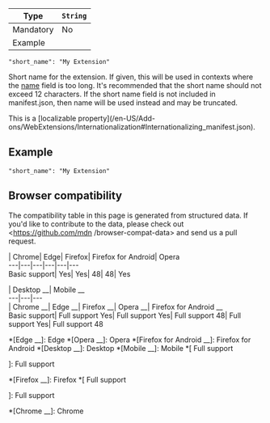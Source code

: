 Type | `String`  
---|---  
Mandatory | No  
Example |

    
    
    "short_name": "My Extension"  
  
Short name for the extension. If given, this will be used in contexts where
the [name](/en-US/Add-ons/WebExtensions/manifest.json/name) field is too long.
It's recommended that the short name should not exceed 12 characters. If the
short name field is not included in manifest.json, then name will be used
instead and may be truncated.

This is a [localizable property](/en-US/Add-
ons/WebExtensions/Internationalization#Internationalizing_manifest.json).

## Example

    
    
    "short_name": "My Extension"

## Browser compatibility

The compatibility table in this page is generated from structured data. If
you'd like to contribute to the data, please check out <https://github.com/mdn
/browser-compat-data> and send us a pull request.

| Chrome| Edge| Firefox| Firefox for Android| Opera  
---|---|---|---|---|---  
Basic support|  Yes|  Yes| 48| 48|  Yes  
  
| Desktop __| Mobile __  
---|---|---  
| Chrome __| Edge __| Firefox __| Opera __| Firefox for Android __  
Basic support|  Full support Yes|  Full support Yes|  Full support 48|  Full
support Yes|  Full support 48

  *[Edge __]: Edge
  *[Opera __]: Opera
  *[Firefox for Android __]: Firefox for Android
  *[Desktop __]: Desktop
  *[Mobile __]: Mobile
  *[
 Full support

]: Full support

  *[Firefox __]: Firefox
  *[
Full support

]: Full support

  *[Chrome __]: Chrome

